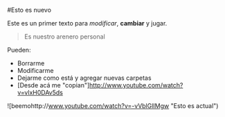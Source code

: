 #Esto es nuevo

Este es un primer texto para *modificar*, **cambiar** y jugar.

> Es nuestro arenero personal

Pueden:

- Borrarme
- Modificarme
- Dejarme como está y agregar nuevas carpetas
- [Desde acá me "copian"]http://www.youtube.com/watch?v=vlxH0DAv5ds

![beemohttp://www.youtube.com/watch?v=-vVblGlIMgw "Esto es actual")

